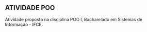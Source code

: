 ## ATIVIDADE POO

Atividade proposta na disciplina POO I, Bacharelado em Sistemas de Informação - IFCE.